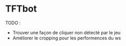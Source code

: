 # TFTbot

TODO :
- Trouver une façon de cliquer non détecté par le jeu
- Améliorer le cropping pour les performences du ws
